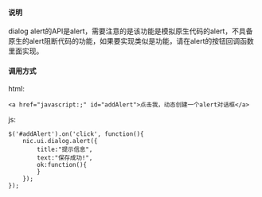 #### 说明

dialog alert的API是alert，需要注意的是该功能是模拟原生代码的alert，不具备原生的alert阻断代码的功能，如果要实现类似是功能，请在alert的按钮回调函数里面实现。

#### 调用方式

html:

	<a href="javascript:;" id="addAlert">点击我，动态创建一个alert对话框</a>

js:

	$('#addAlert').on('click', function(){
		nic.ui.dialog.alert({
			title:"提示信息",
			text:"保存成功!",
			ok:function(){
			}
		});
	});	
